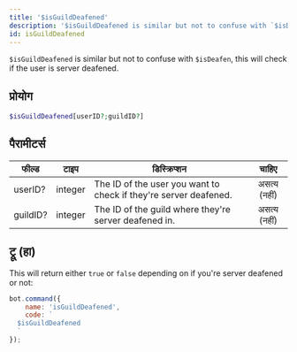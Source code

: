 ```yaml
---
title: '$isGuildDeafened'
description: '$isGuildDeafened is similar but not to confuse with `$isDeafen`, this will check if the user is server deafened.'
id: isGuildDeafened
---
```


`$isGuildDeafened` is similar but not to confuse with `$isDeafen`, this will check if the user is server deafened.

## प्रोयोग

```php
$isGuildDeafened[userID?;guildID?]
```

## पैरामीटर्स

| फील्ड    | टाइप    | डिस्क्रिप्शन                                                     |    चाहिए     |
| -------- | ------- | ---------------------------------------------------------------- |:------------:|
| userID?  | integer | The ID of the user you want to check if they're server deafened. | असत्य (नहीं) |
| guildID? | integer | The ID of the guild where they're server deafened in.            | असत्य (नहीं) |

## ट्रू (हा)

This will return either `true` or `false` depending on if you're server deafened or not:

```javascript
bot.command({
    name: 'isGuildDeafened',
    code: `
  $isGuildDeafened
  `
});
```
